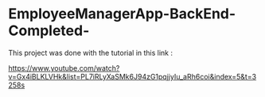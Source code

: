 # EmployeeManagerApp-BackEnd-Completed-

This project was done with the tutorial in this link : 

https://www.youtube.com/watch?v=Gx4iBLKLVHk&list=PL7iRLyXaSMk6J94zG1pqjjyIu_aRh6coi&index=5&t=3258s
